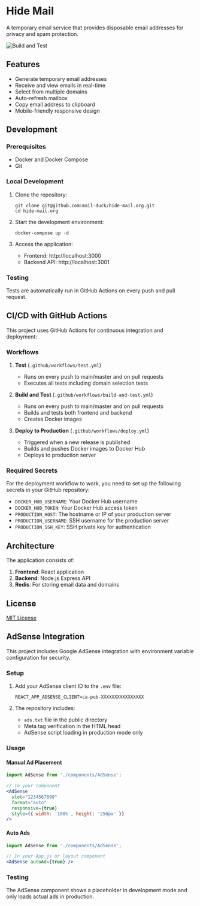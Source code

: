 # Hide Mail

A temporary email service that provides disposable email addresses for privacy and spam protection.

![Build and Test](https://github.com/mail-duck/hide-mail.org/actions/workflows/build-and-test.yml/badge.svg)

## Features

- Generate temporary email addresses
- Receive and view emails in real-time
- Select from multiple domains
- Auto-refresh mailbox
- Copy email address to clipboard
- Mobile-friendly responsive design

## Development

### Prerequisites

- Docker and Docker Compose
- Git

### Local Development

1. Clone the repository:
   ```
   git clone git@github.com:mail-duck/hide-mail.org.git
   cd hide-mail.org
   ```

2. Start the development environment:
   ```
   docker-compose up -d
   ```

3. Access the application:
   - Frontend: http://localhost:3000
   - Backend API: http://localhost:3001

### Testing

Tests are automatically run in GitHub Actions on every push and pull request.

## CI/CD with GitHub Actions

This project uses GitHub Actions for continuous integration and deployment:

### Workflows

1. **Test** (`.github/workflows/test.yml`)
   - Runs on every push to main/master and on pull requests
   - Executes all tests including domain selection tests

2. **Build and Test** (`.github/workflows/build-and-test.yml`)
   - Runs on every push to main/master and on pull requests
   - Builds and tests both frontend and backend
   - Creates Docker images

3. **Deploy to Production** (`.github/workflows/deploy.yml`)
   - Triggered when a new release is published
   - Builds and pushes Docker images to Docker Hub
   - Deploys to production server

### Required Secrets

For the deployment workflow to work, you need to set up the following secrets in your GitHub repository:

- `DOCKER_HUB_USERNAME`: Your Docker Hub username
- `DOCKER_HUB_TOKEN`: Your Docker Hub access token
- `PRODUCTION_HOST`: The hostname or IP of your production server
- `PRODUCTION_USERNAME`: SSH username for the production server
- `PRODUCTION_SSH_KEY`: SSH private key for authentication

## Architecture

The application consists of:

1. **Frontend**: React application
2. **Backend**: Node.js Express API
3. **Redis**: For storing email data and domains

## License

[MIT License](LICENSE)

## AdSense Integration

This project includes Google AdSense integration with environment variable configuration for security.

### Setup

1. Add your AdSense client ID to the `.env` file:
   ```
   REACT_APP_ADSENSE_CLIENT=ca-pub-XXXXXXXXXXXXXXXX
   ```

2. The repository includes:
   - `ads.txt` file in the public directory
   - Meta tag verification in the HTML head
   - AdSense script loading in production mode only

### Usage

#### Manual Ad Placement

```jsx
import AdSense from './components/AdSense';

// In your component
<AdSense 
  slot="1234567890" 
  format="auto" 
  responsive={true} 
  style={{ width: '100%', height: '250px' }} 
/>
```

#### Auto Ads

```jsx
import AdSense from './components/AdSense';

// In your App.js or layout component
<AdSense autoAd={true} />
```

### Testing

The AdSense component shows a placeholder in development mode and only loads actual ads in production.
